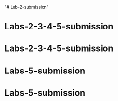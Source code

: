 "# Lab-2-submission" 
# Labs-2-3-4-5-submission
# Labs-2-3-4-5-submission
# Labs-5-submission
# Labs-5-submission
